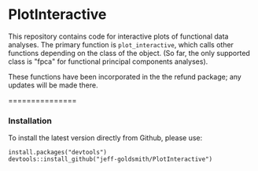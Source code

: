 PlotInteractive
===============

This repository contains code for interactive plots of functional data analyses. The primary function is `plot_interactive`, which calls other functions depending on the class of the object. (So far, the only supported class is "fpca" for functional principal components analyses).

These functions have been incorporated in the the refund package; any updates will be made there.

===============

### Installation

To install the latest version directly from Github, please use:
<pre><code>install.packages("devtools")
devtools::install_github("jeff-goldsmith/PlotInteractive")
</code></pre>
